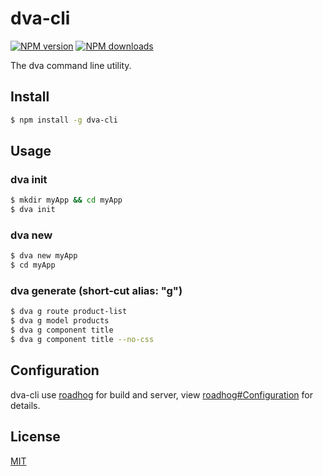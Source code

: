 # dva-cli

[![NPM version](https://img.shields.io/npm/v/dva-cli.svg?style=flat)](https://npmjs.org/package/dva-cli)
[![NPM downloads](http://img.shields.io/npm/dm/dva-cli.svg?style=flat)](https://npmjs.org/package/dva-cli)

The dva command line utility.

## Install

```bash
$ npm install -g dva-cli
```

## Usage

### dva init

```bash
$ mkdir myApp && cd myApp
$ dva init
```

### dva new

```bash
$ dva new myApp
$ cd myApp
```

### dva generate (short-cut alias: "g")

```bash
$ dva g route product-list
$ dva g model products
$ dva g component title
$ dva g component title --no-css
```

## Configuration

dva-cli use [roadhog](https://github.com/sorrycc/roadhog) for build and server, view [roadhog#Configuration](https://github.com/sorrycc/roadhog#配置) for details.

## License

[MIT](https://tldrlegal.com/license/mit-license)


